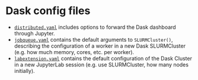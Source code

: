 # Dask config files

* [`distributed.yaml`](./distributed.yaml) includes options to forward the Dask dashboard through Jupyter.
* [`jobqueue.yaml`](./jobqueue.yaml) contains the default arguments to `SLURMCluster()`, describing the configuration of a worker in a new Dask SLURMCluster (e.g. how much memory, cores, etc. per worker). 
* [`labextension.yaml`](./labextension.yaml) contains the default configuration of the Dask Cluster in a new JupyterLab session (e.g. use SLURMCluster, how many nodes initially).

